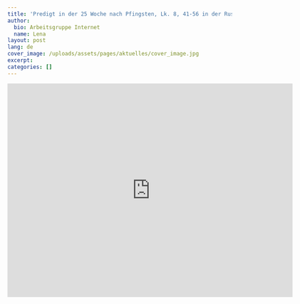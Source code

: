 ```yaml
---
title: 'Predigt in der 25 Woche nach Pfingsten, Lk. 8, 41-56 in der Russischen Sprache'
author:
  bio: Arbeitsgruppe Internet
  name: Lena
layout: post
lang: de
cover_image: /uploads/assets/pages/aktuelles/cover_image.jpg
excerpt: 
categories: []
---
```

<iframe src="https://player.vimeo.com/video/146747220" width="640" height="480" frameborder="0" allowfullscreen></iframe>
